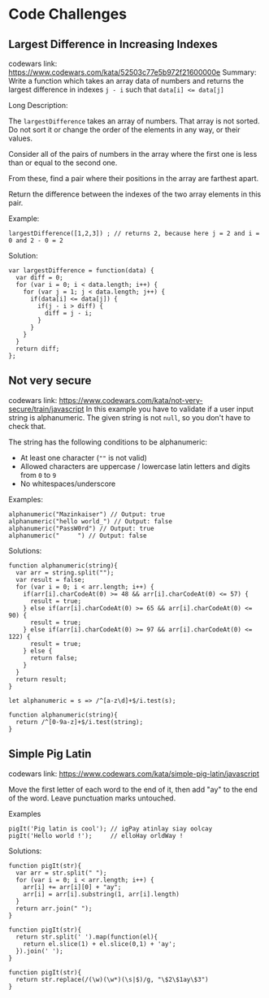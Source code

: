 # Code Challenges

## Largest Difference in Increasing Indexes
codewars link: https://www.codewars.com/kata/52503c77e5b972f21600000e
Summary: Write a function which takes an array data of numbers and returns the largest difference in indexes `j - i` such that `data[i] <= data[j]`

Long Description:

The `largestDifference` takes an array of numbers. That array is not sorted. Do not sort it or change the order of the elements in any way, or their values.

Consider all of the pairs of numbers in the array where the first one is less than or equal to the second one.

From these, find a pair where their positions in the array are farthest apart.

Return the difference between the indexes of the two array elements in this pair.

Example:
```
largestDifference([1,2,3]) ; // returns 2, because here j = 2 and i = 0 and 2 - 0 = 2
```

Solution:
```
var largestDifference = function(data) {
  var diff = 0;
  for (var i = 0; i < data.length; i++) {
    for (var j = 1; j < data.length; j++) {
      if(data[i] <= data[j]) {
        if(j - i > diff) {
          diff = j - i;
        }
      }
    }
  }
  return diff;
};
```

## Not very secure
codewars link: https://www.codewars.com/kata/not-very-secure/train/javascript
In this example you have to validate if a user input string is alphanumeric. The given string is not `null`, so you don't have to check that.

The string has the following conditions to be alphanumeric:
* At least one character (`""` is not valid)
* Allowed characters are uppercase / lowercase latin letters and digits from `0` to `9`
* No whitespaces/underscore

Examples:
```
alphanumeric("Mazinkaiser") // Output: true
alphanumeric("hello world_") // Output: false
alphanumeric("PassW0rd") // Output: true
alphanumeric("     ") // Output: false
```

Solutions:
```
function alphanumeric(string){
  var arr = string.split("");
  var result = false;
  for (var i = 0; i < arr.length; i++) {
    if(arr[i].charCodeAt(0) >= 48 && arr[i].charCodeAt(0) <= 57) {
      result = true;
    } else if(arr[i].charCodeAt(0) >= 65 && arr[i].charCodeAt(0) <= 90) {
      result = true;
    } else if(arr[i].charCodeAt(0) >= 97 && arr[i].charCodeAt(0) <= 122) {
      result = true;
    } else {
      return false;
    }
  }
  return result;
}
```
```
let alphanumeric = s => /^[a-z\d]+$/i.test(s);
```
```
function alphanumeric(string){
  return /^[0-9a-z]+$/i.test(string);
}
```

## Simple Pig Latin
codewars link: https://www.codewars.com/kata/simple-pig-latin/javascript

Move the first letter of each word to the end of it, then add "ay" to the end of the word. Leave punctuation marks untouched.

Examples
```
pigIt('Pig latin is cool'); // igPay atinlay siay oolcay
pigIt('Hello world !');     // elloHay orldWay !
```

Solutions:
```
function pigIt(str){
  var arr = str.split(" ");
  for (var i = 0; i < arr.length; i++) {
    arr[i] += arr[i][0] + "ay";
    arr[i] = arr[i].substring(1, arr[i].length)
  }
  return arr.join(" ");
}
```
```
function pigIt(str){
  return str.split(' ').map(function(el){
    return el.slice(1) + el.slice(0,1) + 'ay';
  }).join(' ');
}
```
```
function pigIt(str){
  return str.replace(/(\w)(\w*)(\s|$)/g, "\$2\$1ay\$3")
}
```
